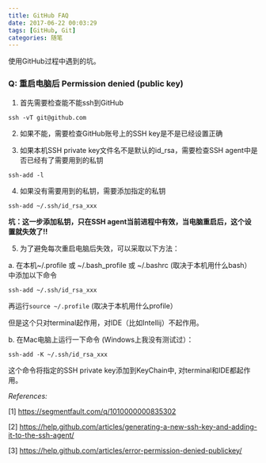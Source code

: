 ```yaml
---
title: GitHub FAQ
date: 2017-06-22 00:03:29
tags: [GitHub, Git]
categories: 随笔
---
```


使用GitHub过程中遇到的坑。

<!-- more -->

### Q: 重启电脑后 Permission denied (public key) ###

1) 首先需要检查能不能ssh到GitHub

```
ssh -vT git@github.com
```

2) 如果不能，需要检查GitHub账号上的SSH key是不是已经设置正确

3) 如果本机SSH private key文件名不是默认的id_rsa，需要检查SSH agent中是否已经有了需要用到的私钥

```
ssh-add -l
```

4) 如果没有需要用到的私钥，需要添加指定的私钥

```
ssh-add ~/.ssh/id_rsa_xxx
```

**坑：这一步添加私钥，只在SSH agent当前进程中有效，当电脑重启后，这个设置就失效了!!**

5) 为了避免每次重启电脑后失效，可以采取以下方法：

a. 在本机~/.profile 或 ~/.bash_profile 或 ~/.bashrc (取决于本机用什么bash）中添加以下命令

```
ssh-add ~/.ssh/id_rsa_xxx
```

再运行`source ~/.profile` (取决于本机用什么profile）

但是这个只对terminal起作用，对IDE（比如Intellij）不起作用。

b. 在Mac电脑上运行一下命令 (Windows上我没有测试过）：

```
ssh-add -K ~/.ssh/id_rsa_xxx
```

这个命令将指定的SSH private key添加到KeyChain中, 对terminal和IDE都起作用。


*References:*

[1] https://segmentfault.com/q/1010000000835302

[2] https://help.github.com/articles/generating-a-new-ssh-key-and-adding-it-to-the-ssh-agent/

[3] https://help.github.com/articles/error-permission-denied-publickey/





